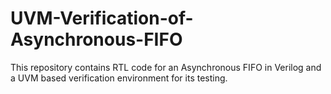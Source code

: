 # UVM-Verification-of-Asynchronous-FIFO
This repository contains RTL code for an Asynchronous FIFO in Verilog and a UVM based verification environment for its testing.
